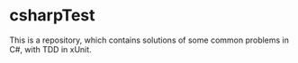 # csharpTest
This is a repository, which contains solutions of some common problems in C#, with TDD in xUnit.
